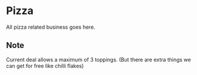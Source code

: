 Pizza
=====

All pizza related business goes here.

Note
----

Current deal allows a maximum of 3 toppings.
(But there are extra things we can get for free like chilli flakes)
